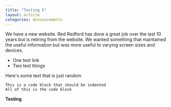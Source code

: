 ```yaml
---
title: "Testing 5"
layout: article
categories: Announcements
---
```


We have a new website. Red Redford has done a great job over the last 10 years but is retiring from the website. We wanted something that maintained the useful information but was more useful to varying screen sizes and devices.

  * One test link
  * Two test things

Here's some text that is just random

	This is a code block that should be indented
	All of this is the code block

**Testing**


